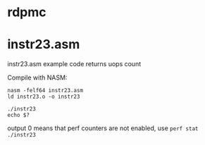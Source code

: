 # rdpmc

# instr23.asm
instr23.asm example code returns uops count

Compile with NASM:
```
nasm -felf64 instr23.asm
ld instr23.o -o instr23
```

```
./instr23
echo $?
```
output 0 means that perf counters are not enabled, use `perf stat ./instr23`
